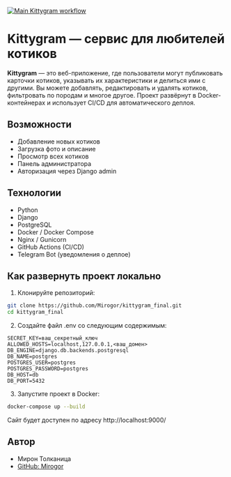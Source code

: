 [![Main Kittygram workflow](https://github.com/Mirogor/kittygram_final/actions/workflows/main.yml/badge.svg)](https://github.com/Mirogor/kittygram_final/actions/workflows/main.yml)

# Kittygram — сервис для любителей котиков

**Kittygram** — это веб-приложение, где пользователи могут публиковать карточки котиков, указывать их характеристики и делиться ими с другими. Вы можете добавлять, редактировать и удалять котиков, фильтровать по породам и многое другое. Проект развёрнут в Docker-контейнерах и использует CI/CD для автоматического деплоя.

## Возможности
- Добавление новых котиков
- Загрузка фото и описание
- Просмотр всех котиков
- Панель администратора
- Авторизация через Django admin

## Технологии

- Python
- Django
- PostgreSQL
- Docker / Docker Compose
- Nginx / Gunicorn
- GitHub Actions (CI/CD)
- Telegram Bot (уведомления о деплое)

## Как развернуть проект локально

1. Клонируйте репозиторий:

```bash
git clone https://github.com/Mirogor/kittygram_final.git
cd kittygram_final
```

2. Создайте файл .env со следующим содержимым:

```
SECRET_KEY=ваш_секретный_ключ
ALLOWED_HOSTS=localhost,127.0.0.1,<ваш_домен>
DB_ENGINE=django.db.backends.postgresql
DB_NAME=postgres
POSTGRES_USER=postgres
POSTGRES_PASSWORD=postgres
DB_HOST=db
DB_PORT=5432
```

3. Запустите проект в Docker:

```bash
docker-compose up --build
```
Сайт будет доступен по адресу http://localhost:9000/

## Автор

- Мирон Толканица
- [GitHub: Mirogor](https://github.com/Mirogor)

